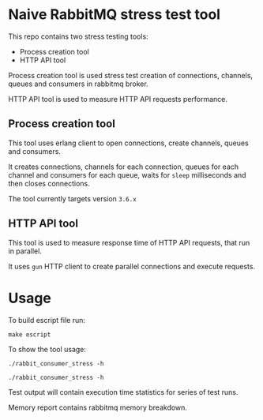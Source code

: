 # Naive RabbitMQ stress test tool

This repo contains two stress testing tools: 
 - Process creation tool
 - HTTP API tool

Process creation tool is used stress test creation of connections, channels, queues and consumers in rabbitmq broker.

HTTP API tool is used to measure HTTP API requests performance.

## Process creation tool

This tool uses erlang client to open connections, create channels, queues and consumers.

It creates connections, channels for each connection, queues for each channel 
and consumers for each queue, waits for `sleep` milliseconds and then closes connections.

The tool currently targets version `3.6.x`

## HTTP API tool

This tool is used to measure response time of HTTP API requests, that run in parallel.

It uses `gun` HTTP client to create parallel connections and execute requests.

# Usage

To build escript file run:

```
make escript
```

To show the tool usage:

```
./rabbit_consumer_stress -h
```

```
./rabbit_consumer_stress -h
```

Test output will contain execution time statistics for series of test runs.

Memory report contains rabbitmq memory breakdown.


